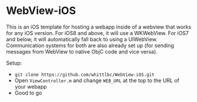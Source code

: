 WebView-iOS
==============

This is an iOS template for hosting a webapp inside of a webview that works for any iOS version. For iOS8 and above, it will use a WKWebView. For iOS7 and below, it will automatically fall back to using a UIWebView. Communication systems for both are also already set up (for sending messages from WebView to native ObjC code and vice versa).


Setup:

  - `git clone https://github.com/whittlbc/WebView-iOS.git`<br>
  - Open `ViewController.m` and change `WEB_URL` at the top to the URL of your webapp<br>
  - Good to go
